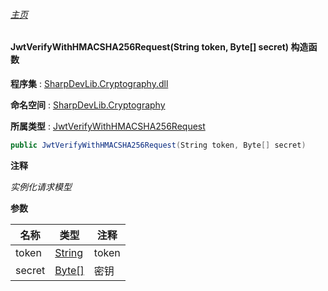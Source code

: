 ###### [主页](./Index.md "主页")

#### JwtVerifyWithHMACSHA256Request(String token, Byte[] secret) 构造函数

**程序集** : [SharpDevLib.Cryptography.dll](./SharpDevLib.Cryptography.assembly.md "SharpDevLib.Cryptography.dll")

**命名空间** : [SharpDevLib.Cryptography](./SharpDevLib.Cryptography.namespace.md "SharpDevLib.Cryptography")

**所属类型** : [JwtVerifyWithHMACSHA256Request](./SharpDevLib.Cryptography.JwtVerifyWithHMACSHA256Request.md "JwtVerifyWithHMACSHA256Request")

``` csharp
public JwtVerifyWithHMACSHA256Request(String token, Byte[] secret)
```
**注释**

*实例化请求模型*


**参数**

|名称|类型|注释|
|---|---|---|
|token|[String](https://learn.microsoft.com/en-us/dotnet/api/system.string "String")|token|
|secret|[Byte\[\]](https://learn.microsoft.com/en-us/dotnet/api/system.byte[] "Byte\[\]")|密钥|


